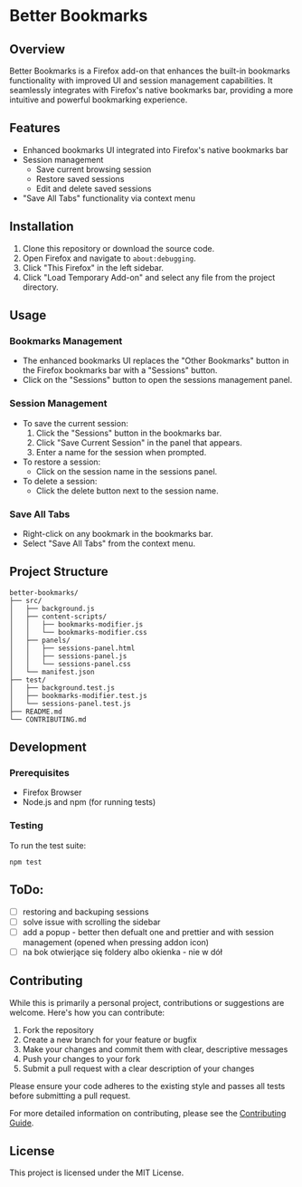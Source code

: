 # Better Bookmarks

## Overview

Better Bookmarks is a Firefox add-on that enhances the built-in bookmarks functionality with improved UI and session management capabilities. It seamlessly integrates with Firefox's native bookmarks bar, providing a more intuitive and powerful bookmarking experience.

## Features

- Enhanced bookmarks UI integrated into Firefox's native bookmarks bar
- Session management
  - Save current browsing session
  - Restore saved sessions
  - Edit and delete saved sessions
- "Save All Tabs" functionality via context menu

## Installation

1. Clone this repository or download the source code.
2. Open Firefox and navigate to `about:debugging`.
3. Click "This Firefox" in the left sidebar.
4. Click "Load Temporary Add-on" and select any file from the project directory.

## Usage

### Bookmarks Management

- The enhanced bookmarks UI replaces the "Other Bookmarks" button in the Firefox bookmarks bar with a "Sessions" button.
- Click on the "Sessions" button to open the sessions management panel.

### Session Management

- To save the current session:
  1. Click the "Sessions" button in the bookmarks bar.
  2. Click "Save Current Session" in the panel that appears.
  3. Enter a name for the session when prompted.
- To restore a session:
  - Click on the session name in the sessions panel.
- To delete a session:
  - Click the delete button next to the session name.

### Save All Tabs

- Right-click on any bookmark in the bookmarks bar.
- Select "Save All Tabs" from the context menu.

## Project Structure

```
better-bookmarks/
├── src/
│   ├── background.js
│   ├── content-scripts/
│   │   ├── bookmarks-modifier.js
│   │   └── bookmarks-modifier.css
│   ├── panels/
│   │   ├── sessions-panel.html
│   │   ├── sessions-panel.js
│   │   └── sessions-panel.css
│   └── manifest.json
├── test/
│   ├── background.test.js
│   ├── bookmarks-modifier.test.js
│   └── sessions-panel.test.js
├── README.md
└── CONTRIBUTING.md
```

## Development

### Prerequisites

- Firefox Browser
- Node.js and npm (for running tests)

### Testing

To run the test suite:

```
npm test
```

## ToDo:
 - [ ] restoring and backuping sessions
 - [ ] solve issue with scrolling the sidebar
 - [ ] add a popup - better then defualt one and prettier and with session management (opened when pressing addon icon)
 - [ ] na bok otwierjące się foldery albo okienka - nie w dół

## Contributing

While this is primarily a personal project, contributions or suggestions are welcome. Here's how you can contribute:

1. Fork the repository
2. Create a new branch for your feature or bugfix
3. Make your changes and commit them with clear, descriptive messages
4. Push your changes to your fork
5. Submit a pull request with a clear description of your changes

Please ensure your code adheres to the existing style and passes all tests before submitting a pull request.

For more detailed information on contributing, please see the [Contributing Guide](CONTRIBUTING.md).

## License

This project is licensed under the MIT License.